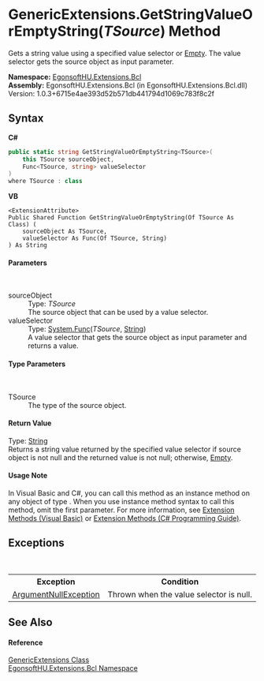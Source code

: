 # GenericExtensions.GetStringValueOrEmptyString(*TSource*) Method 
 

Gets a string value using a specified value selector or <a href="https://docs.microsoft.com/dotnet/api/system.string.empty" target="_blank" rel="noopener noreferrer">Empty</a>. The value selector gets the source object as input parameter.

**Namespace:**&nbsp;<a href="N_EgonsoftHU_Extensions_Bcl.md">EgonsoftHU.Extensions.Bcl</a><br />**Assembly:**&nbsp;EgonsoftHU.Extensions.Bcl (in EgonsoftHU.Extensions.Bcl.dll) Version: 1.0.3+6715e4ae393d52b571db441794d1069c783f8c2f

## Syntax

**C#**<br />
``` C#
public static string GetStringValueOrEmptyString<TSource>(
	this TSource sourceObject,
	Func<TSource, string> valueSelector
)
where TSource : class

```

**VB**<br />
``` VB
<ExtensionAttribute>
Public Shared Function GetStringValueOrEmptyString(Of TSource As Class) ( 
	sourceObject As TSource,
	valueSelector As Func(Of TSource, String)
) As String
```


#### Parameters
&nbsp;<dl><dt>sourceObject</dt><dd>Type: *TSource*<br />The source object that can be used by a value selector.</dd><dt>valueSelector</dt><dd>Type: <a href="https://docs.microsoft.com/dotnet/api/system.func-2" target="_blank" rel="noopener noreferrer">System.Func</a>(*TSource*, <a href="https://docs.microsoft.com/dotnet/api/system.string" target="_blank" rel="noopener noreferrer">String</a>)<br />A value selector that gets the source object as input parameter and returns a value.</dd></dl>

#### Type Parameters
&nbsp;<dl><dt>TSource</dt><dd>The type of the source object.</dd></dl>

#### Return Value
Type: <a href="https://docs.microsoft.com/dotnet/api/system.string" target="_blank" rel="noopener noreferrer">String</a><br />Returns a string value returned by the specified value selector if source object is not null and the returned value is not null; otherwise, <a href="https://docs.microsoft.com/dotnet/api/system.string.empty" target="_blank" rel="noopener noreferrer">Empty</a>.

#### Usage Note
In Visual Basic and C#, you can call this method as an instance method on any object of type . When you use instance method syntax to call this method, omit the first parameter. For more information, see <a href="https://docs.microsoft.com/dotnet/visual-basic/programming-guide/language-features/procedures/extension-methods" target="_blank" rel="noopener noreferrer">Extension Methods (Visual Basic)</a> or <a href="https://docs.microsoft.com/dotnet/csharp/programming-guide/classes-and-structs/extension-methods" target="_blank" rel="noopener noreferrer">Extension Methods (C# Programming Guide)</a>.

## Exceptions
&nbsp;<table><tr><th>Exception</th><th>Condition</th></tr><tr><td><a href="https://docs.microsoft.com/dotnet/api/system.argumentnullexception" target="_blank" rel="noopener noreferrer">ArgumentNullException</a></td><td>Thrown when the value selector is null.</td></tr></table>

## See Also


#### Reference
<a href="T_EgonsoftHU_Extensions_Bcl_GenericExtensions.md">GenericExtensions Class</a><br /><a href="N_EgonsoftHU_Extensions_Bcl.md">EgonsoftHU.Extensions.Bcl Namespace</a><br />